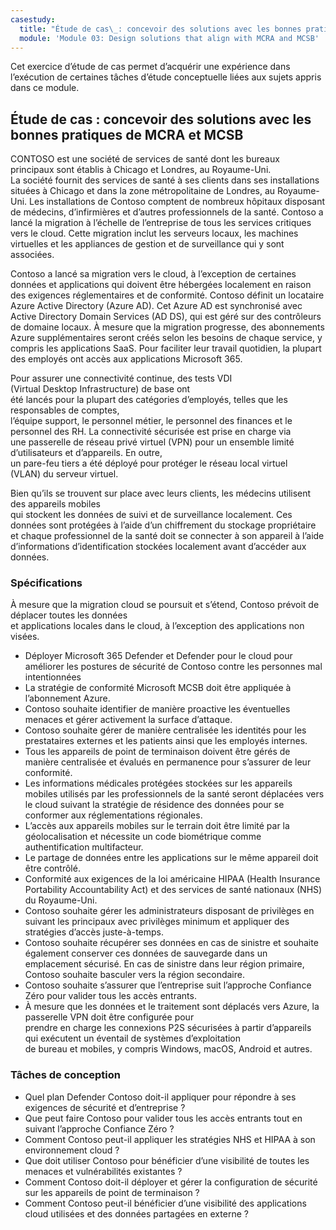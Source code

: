 ```yaml
---
casestudy:
  title: "Étude de cas\_: concevoir des solutions avec les bonnes pratiques de MCRA et MCSB"
  module: 'Module 03: Design solutions that align with MCRA and MCSB'
---
```


Cet exercice d’étude de cas permet d’acquérir une expérience dans l’exécution de certaines tâches d’étude conceptuelle liées aux sujets appris dans ce module.

## Étude de cas : concevoir des solutions avec les bonnes pratiques de MCRA et MCSB
 
CONTOSO est une société de services de santé dont les bureaux principaux sont établis à Chicago et Londres, au Royaume-Uni.  
La société fournit des services de santé à ses clients dans ses installations situées à Chicago et dans la zone métropolitaine de Londres, au Royaume-Uni.  Les installations de Contoso comptent de nombreux hôpitaux disposant de médecins, d’infirmières et d’autres professionnels de la santé. Contoso a lancé la migration à l’échelle de l’entreprise de tous les services critiques vers le cloud. Cette migration inclut les serveurs locaux, les machines virtuelles et les appliances de gestion et de surveillance qui y sont associées.

Contoso a lancé sa migration vers le cloud, à l’exception de certaines données et applications qui doivent être hébergées localement en raison des exigences réglementaires et de conformité. Contoso définit un locataire Azure Active Directory (Azure AD). Cet Azure AD est synchronisé avec Active Directory Domain Services (AD DS), qui est géré sur des contrôleurs de domaine locaux. À mesure que la migration progresse, des abonnements Azure supplémentaires seront créés selon les besoins de chaque service, y compris les applications SaaS. Pour faciliter leur travail quotidien, la plupart des employés ont accès aux applications Microsoft 365.  
 
Pour assurer une connectivité continue, des tests VDI (Virtual Desktop Infrastructure) de base ont  
été lancés pour la plupart des catégories d’employés, telles que les responsables de comptes,  
l’équipe support, le personnel métier, le personnel des finances et le personnel des RH. La connectivité sécurisée est prise en charge via  
une passerelle de réseau privé virtuel (VPN) pour un ensemble limité d’utilisateurs et d’appareils. En outre,  
un pare-feu tiers a été déployé pour protéger le réseau local virtuel  
(VLAN) du serveur virtuel.  
 
Bien qu’ils se trouvent sur place avec leurs clients, les médecins utilisent des appareils mobiles  
qui stockent les données de suivi et de surveillance localement. Ces données sont protégées à l’aide d’un chiffrement du stockage propriétaire  
et chaque professionnel de la santé doit se connecter à son appareil à l’aide d’informations d’identification stockées localement avant d’accéder aux données. 
 
### Spécifications

À mesure que la migration cloud se poursuit et s’étend, Contoso prévoit de déplacer toutes les données  
et applications locales dans le cloud, à l’exception des applications non visées. 

* Déployer Microsoft 365 Defender et Defender pour le cloud pour améliorer les postures de sécurité de Contoso contre les personnes mal intentionnées 
* La stratégie de conformité Microsoft MCSB doit être appliquée à l’abonnement Azure. 
* Contoso souhaite identifier de manière proactive les éventuelles menaces et gérer activement la surface d’attaque. 
* Contoso souhaite gérer de manière centralisée les identités pour les prestataires externes et les patients ainsi que les employés internes. 
* Tous les appareils de point de terminaison doivent être gérés de manière centralisée et évalués en permanence pour s’assurer de leur conformité. 
* Les informations médicales protégées stockées sur les appareils mobiles utilisés par les professionnels de la santé seront déplacées vers le cloud suivant la stratégie de résidence des données pour se conformer aux réglementations régionales. 
* L’accès aux appareils mobiles sur le terrain doit être limité par la géolocalisation et nécessite un code biométrique comme authentification multifacteur.  
* Le partage de données entre les applications sur le même appareil doit être contrôlé.  
* Conformité aux exigences de la loi américaine HIPAA (Health Insurance Portability Accountability Act) et des services de santé nationaux (NHS) du Royaume-Uni. 
* Contoso souhaite gérer les administrateurs disposant de privilèges en suivant les principaux avec privilèges minimum et appliquer des stratégies d’accès juste-à-temps. 
* Contoso souhaite récupérer ses données en cas de sinistre et souhaite également conserver ces données de sauvegarde dans un emplacement sécurisé. En cas de sinistre dans leur région primaire, Contoso souhaite basculer vers la région secondaire. 
* Contoso souhaite s’assurer que l’entreprise suit l’approche Confiance Zéro pour valider tous les accès entrants.
* À mesure que les données et le traitement sont déplacés vers Azure, la passerelle VPN doit être configurée pour  
prendre en charge les connexions P2S sécurisées à partir d’appareils qui exécutent un éventail de systèmes d’exploitation  
de bureau et mobiles, y compris Windows, macOS, Android et autres.  

### Tâches de conception

* Quel plan Defender Contoso doit-il appliquer pour répondre à ses exigences de sécurité et d’entreprise ? 
* Que peut faire Contoso pour valider tous les accès entrants tout en suivant l’approche Confiance Zéro ? 
* Comment Contoso peut-il appliquer les stratégies NHS et HIPAA à son environnement cloud ? 
* Que doit utiliser Contoso pour bénéficier d’une visibilité de toutes les menaces et vulnérabilités existantes ? 
* Comment Contoso doit-il déployer et gérer la configuration de sécurité sur les appareils de point de terminaison ? 
* Comment Contoso peut-il bénéficier d’une visibilité des applications cloud utilisées et des données partagées en externe ? 

